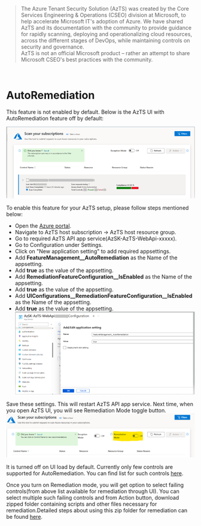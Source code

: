 > The Azure Tenant Security Solution (AzTS) was created by the Core Services Engineering & Operations (CSEO) division at Microsoft, to help accelerate Microsoft IT's adoption of Azure. We have shared AzTS and its documentation with the community to provide guidance for rapidly scanning, deploying and operationalizing cloud resources, across the different stages of DevOps, while maintaining controls on security and governance.
<br>AzTS is not an official Microsoft product – rather an attempt to share Microsoft CSEO's best practices with the community.
<br>

# AutoRemediation
This feature is not enabled by default. Below is the AzTS UI with AutoRemediation feature off by default:

![UIWithAutoRediationDisabled](../Images/04_DefaultUIWithAutoRemediationDisabled.png)

To enable this feature for your AzTS setup, please follow steps mentioned below:

- Open the [Azure portal](https://portal.azure.com/).
- Navigate to AzTS host subscription -> AzTS host resource group.
- Go to required AzTS API app service(AzSK-AzTS-WebApi-xxxxx).
- Go to Configuration under Settings.
- Click on "New application setting" to add required appsettings.
- Add **FeatureManagement__AutoRemediation** as the Name of the appsetting.
- Add **true** as the value of the appsetting.
- Add **RemediationFeatureConfiguration__IsEnabled** as the Name of the appsetting.
- Add **true** as the value of the appsetting.
- Add **UIConfigurations__RemediationFeatureConfiguration__IsEnabled** as the Name of the appsetting.
- Add **true** as the value of the appsetting.
![AddConfig](../Images/04_AddCofigForAutoRemediation.png)

Save these settings. This will restart AzTS API app service. 
Next time, when you open AzTS UI, you will see Remediation Mode toggle button.
![RemdiationMode](../Images/04_Autoremdiation_RemediationMode.png)

It is turned off on UI load by default. Currently only few controls are supported for AutoRemediation. You can find list for such controls [here](../Scripts/RemediationScripts/ControlsEligibleForRemediationThroughUI.md).

Once you turn on Remediation mode, you will get option to select failing controls(from above list available for remediation through UI). You can select multiple such failing controls and from Action button, download zipped folder containing scripts and other files necessary for remediation.Detailed steps about using this zip folder for remediation can be found [here](../Scripts/RemediationScripts/Instructions.pdf).

